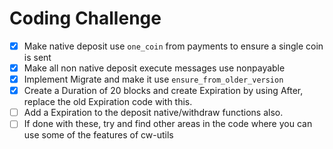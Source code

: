 # Coding Challenge

- [x] Make native deposit use `one_coin` from payments to ensure a single coin is sent
- [x] Make all non native deposit execute messages use nonpayable
- [x] Implement Migrate and make it use `ensure_from_older_version`
- [x] Create a Duration of 20 blocks and create Expiration by using After, replace the old Expiration code with this.
- [ ] Add a Expiration to the deposit native/withdraw functions also.
- [ ] If done with these, try and find other areas in the code where you can use some of the features of cw-utils
